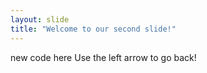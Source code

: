 ```yaml
---
layout: slide
title: "Welcome to our second slide!"
---
```

new code here
Use the left arrow to go back!
